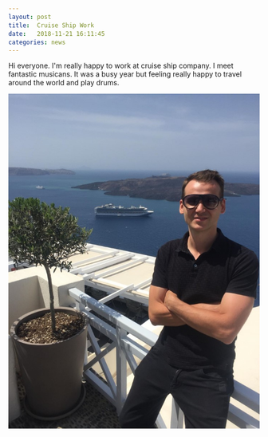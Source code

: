 ```yaml
---
layout: post
title:  Cruise Ship Work
date:   2018-11-21 16:11:45
categories: news
---
```

Hi everyone. I'm really happy to work at cruise ship company. I meet fantastic musicans. It was a busy year but feeling really happy to travel around the world and play drums.

<img src="/image/stronagrecja.jpg" />
